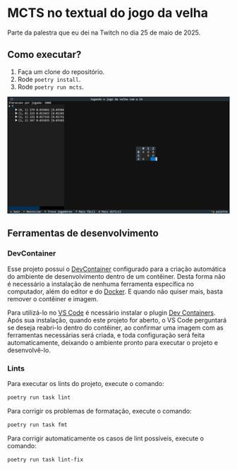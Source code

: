 # MCTS no textual do jogo da velha

Parte da palestra que eu dei na Twitch no dia 25 de maio de 2025.

## Como executar?

1. Faça um clone do repositório.
2. Rode `poetry install`.
3. Rode `poetry run mcts`.

![Uma screenshot do programa](image.png)

## Ferramentas de desenvolvimento

### DevContainer

Esse projeto possui o [DevContainer](https://containers.dev/) configurado para a criação automática do ambiente de desenvolvimento dentro de um contêiner. Desta forma não é necessário a instalação de nenhuma ferramenta específica no computador, além do editor e do [Docker](https://www.docker.com/). E quando não quiser mais, basta remover o contêiner e imagem.

Para utilizá-lo no [VS Code](https://code.visualstudio.com/) é ncessário instalar o plugin [Dev Containers](https://marketplace.visualstudio.com/items?itemName=ms-vscode-remote.remote-containers). Após sua instalação, quando este projeto for aberto, o VS Code perguntará se deseja reabri-lo dentro do contêiner, ao confirmar uma imagem com as ferramentas necessárias será criada, e toda configuração será feita automaticamente, deixando o ambiente pronto para executar o projeto e desenvolvê-lo.

### Lints

Para executar os lints do projeto, execute o comando:

```sh
poetry run task lint
```

Para corrigir os problemas de formatação, execute o comando:

```sh
poetry run task fmt
```

Para corrigir automaticamente os casos de lint possíveis, execute o comando:

```sh
poetry run task lint-fix
```
